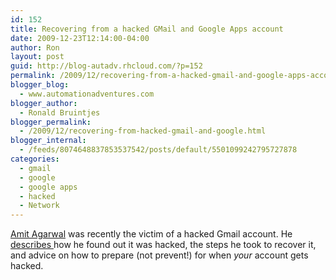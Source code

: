 ```yaml
---
id: 152
title: Recovering from a hacked GMail and Google Apps account
date: 2009-12-23T12:14:00-04:00
author: Ron
layout: post
guid: http://blog-autadv.rhcloud.com/?p=152
permalink: /2009/12/recovering-from-a-hacked-gmail-and-google-apps-account.html
blogger_blog:
  - www.automationadventures.com
blogger_author:
  - Ronald Bruintjes
blogger_permalink:
  - /2009/12/recovering-from-hacked-gmail-and-google.html
blogger_internal:
  - /feeds/8074648837853537542/posts/default/5501099242795727878
categories:
  - gmail
  - google
  - google apps
  - hacked
  - Network
---
```

<a href="http://www.labnol.org/" target="_blank">Amit Agarwal</a> was recently the victim of a hacked Gmail account. He <a href="http://www.labnol.org/internet/gmail-and-google-apps-hacked/11799/" target="_blank">describes </a>how he found out it was hacked, the steps he took to recover it, and advice on how to prepare (not prevent!) for when _your_ account gets hacked.
